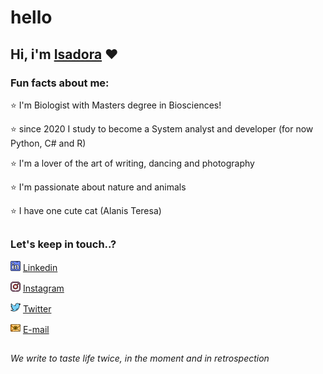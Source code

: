 # hello
## Hi, i'm [Isadora](https://www.instagram.com/thereza.isadora/?hl=pt-br) :heart:

### Fun facts about me: 
 
:star: I'm Biologist with Masters degree in Biosciences!

:star: since 2020 I study to become a System analyst and developer (for now Python, C# and R)

:star: I'm a lover of the art of writing, dancing and photography

:star: I'm passionate about nature and animals

:star: I have one cute cat (Alanis Teresa) 

##
### Let's keep in touch..? 

 <a href="https://www.linkedin.com/in/isadorafranca/"><img src="https://github.com/carinebatista/carinebatista/blob/master/imagens/linkedin.png" width="16"></img></a>  [Linkedin](https://www.linkedin.com/in/isadorafranca/)
 
       
  <a href="https://www.instagram.com/thereza.isadora/"><img src="https://github.com/carinebatista/carinebatista/blob/master/imagens/instagram.png" width="16"></img></a>  [Instagram](https://www.instagram.com/thereza.isadora/)
   
  <a href="https://twitter.com/lafemmesagace"><img src="https://github.com/carinebatista/carinebatista/blob/master/imagens/twitter.png" width="16"></img></a>  [Twitter](https://twitter.com/lafemmesagace)
  
  <a href="mailto:isadorafranc@gmail.com"><img src="https://github.com/carinebatista/carinebatista/blob/master/imagens/email.png" width="16"></img></a>  [E-mail](mailto:isadorafranc@gmail.com)
 ##
 
  
  *We write to taste life twice, in the moment and in retrospection*
